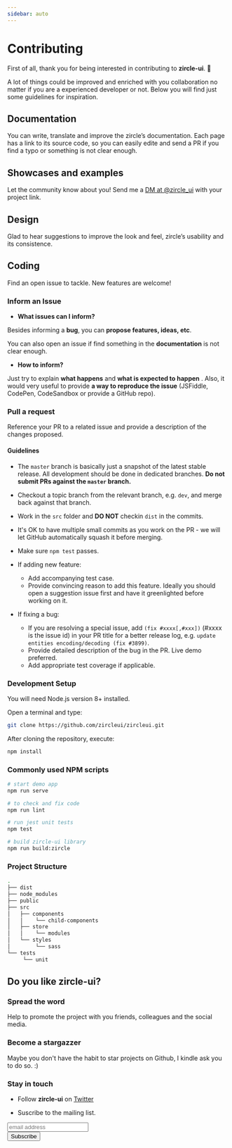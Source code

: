```yaml
---
sidebar: auto
---
```


# Contributing

First of all, thank you for being interested in contributing to **zircle-ui**. 🙏 

A lot of things could be improved and enriched with you collaboration no matter if you are a experienced developer or not. Below you will find just some guidelines for inspiration.

## Documentation
You can write, translate and improve the zircle’s documentation. Each page has a link to its source code, so you can easily edite and send a PR if you find a typo or something is not clear enough.

## Showcases and examples
Let the community know about you! Send me a [DM at @zircle_ui](https://twitter.com/zircle_ui) with your project link.

## Design
Glad to hear suggestions to improve the look and feel, zircle’s usability and its consistence.

## Coding
Find an open issue to tackle. New features are welcome!

### Inform an Issue
- **What issues can I inform?**

Besides informing a **bug**, you can **propose features, ideas, etc**. 

You can also open an issue if find something in the **documentation** is not clear enough. 

- **How to inform?**

Just try to explain **what happens** and **what is expected to happen** . Also, it would very useful to provide **a way to reproduce the issue** (JSFiddle, CodePen, CodeSandbox or provide a GitHub repo).

### Pull a request
Reference your PR to a related issue and provide a description of the changes proposed.

#### Guidelines

- The `master` branch is basically just a snapshot of the latest stable release. All development should be done in dedicated branches. **Do not submit PRs against the `master` branch.**

- Checkout a topic branch from the relevant branch, e.g. `dev`, and merge back against that branch.

- Work in the `src` folder and **DO NOT** checkin `dist` in the commits.

- It's OK to have multiple small commits as you work on the PR - we will let GitHub automatically squash it before merging.

- Make sure `npm test` passes.

- If adding new feature:
  - Add accompanying test case.
  - Provide convincing reason to add this feature. Ideally you should open a suggestion issue first and have it greenlighted before working on it.

- If fixing a bug:
  - If you are resolving a special issue, add `(fix #xxxx[,#xxx])` (#xxxx is the issue id) in your PR title for a better release log, e.g. `update entities encoding/decoding (fix #3899)`.
  - Provide detailed description of the bug in the PR. Live demo preferred.
  - Add appropriate test coverage if applicable.

### Development Setup
You will need Node.js version 8+ installed.

Open a terminal and type:

```bash
git clone https://github.com/zircleui/zircleui.git
```
After cloning the repository, execute:

```bash
npm install
```

### Commonly used NPM scripts
```bash
# start demo app
npm run serve

# to check and fix code
npm run lint

# run jest unit tests
npm test

# build zircle-ui library
npm run build:zircle
```


### Project Structure

```bash
.
├── dist
├── node_modules
├── public
├── src
│   ├── components
│   │ 	 └── child-components
│   ├── store
│   │    └── modules
│   └── styles
│        └── sass
└── tests
	 └── unit

```

## Do you like zircle-ui?

### Spread the word
Help to promote the project with you friends, colleagues and the social media.

### Become a stargazzer
Maybe you don't have the habit to star projects on Github, I kindle ask you to do so. :)

### Stay in touch

- Follow **zircle-ui** on [Twitter](https://twitter.com/zircle_ui)

- Suscribe to the mailing list.

<!-- Begin MailChimp Signup Form -->
<div id="mc_embed_signup">
<form action="https://zircle.us17.list-manage.com/subscribe/post?u=91025581f3cf49d83896d0651&amp;id=8c7dd8cb4d" method="post" id="mc-embedded-subscribe-form" name="mc-embedded-subscribe-form" class="validate" target="_blank" novalidate>
    <div id="mc_embed_signup_scroll">
  
  <input type="email" value="" name="EMAIL" class="email" id="mce-EMAIL" placeholder="email address" required>
    <!-- real people should not fill this in and expect good things - do not remove this or risk form bot signups-->
    <div style="position: absolute; left: -5000px;" aria-hidden="true"><input type="text" name="b_91025581f3cf49d83896d0651_8c7dd8cb4d" tabindex="-1" value=""></div>
    <div class="clear"><input type="submit" value="Subscribe" name="subscribe" id="mc-embedded-subscribe" class="button"></div>
    </div>
</form>
</div>

<!--End mc_embed_signup-->


